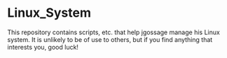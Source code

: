 # Linux_System
This repository contains scripts, etc. that help jgossage manage his Linux system. It is unlikely to be of use to others, but if you find anything that interests you, good luck!
